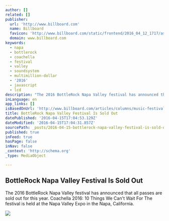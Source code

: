 ```yaml
---
author: []
related: []
publisher:
  url: 'http://www.billboard.com'
  name: Billboard
  favicon: 'http://www.billboard.com/static/frontend/2016_04_12_1717/assets/images/favicon.ico'
  domain: www.billboard.com
keywords:
  - napa
  - bottlerock
  - coachella
  - festival
  - valley
  - soundsystem
  - multimillion-dollar
  - '2016'
  - javascript
  - lcd
description: "The 2016 BottleRock Napa Valley festival has announced that all passes are sold out for this year. Coachella 2016: 10 Things We Can't Wait For The festival is held at the Napa Valley Expo in the Napa, California."
inLanguage: en
app_links: []
isBasedOnUrl: 'http://www.billboard.com/articles/columns/music-festivals/7333885/bottlerock-napa-valley-festival-sold-out'
title: BottleRock Napa Valley Festival Is Sold Out
datePublished: '2016-04-15T17:04:53.129Z'
dateModified: '2016-04-15T17:04:31.857Z'
sourcePath: _posts/2016-04-15-bottlerock-napa-valley-festival-is-sold-out.md
published: true
inFeed: true
hasPage: false
inNav: false
_context: 'http://schema.org'
_type: MediaObject

---
```

<article style=""><h1>BottleRock Napa Valley Festival Is Sold Out</h1><p>The 2016 BottleRock Napa Valley festival has announced that all passes are sold out for this year. Coachella 2016: 10 Things We Can't Wait For The festival is held at the Napa Valley Expo in the Napa, California.</p><img src="http://www.billboard.com/files/media/bottlerock-napa-2016-billboard-620.jpg" /></article>